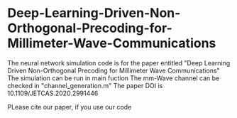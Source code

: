 # Deep-Learning-Driven-Non-Orthogonal-Precoding-for-Millimeter-Wave-Communications
The neural network simulation code is for the paper entitled "Deep Learning Driven Non-Orthogonal Precoding for Millimeter Wave Communications"
The simulation can be run in main fuction
The mm-Wave channel can be checked in "channel_generation.m"
The paper DOI is 10.1109/JETCAS.2020.2991446

PLease cite our paper, if you use our code
